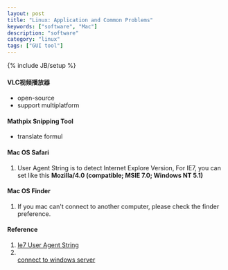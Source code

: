 ```yaml
---
layout: post
title: "Linux: Application and Common Problems"
keywords: ["software", "Mac"]
description: "software"
category: "linux"
tags: ["GUI tool"]
---
```

{% include JB/setup %}


#### VLC视频播放器

+ open-source 
+ support multiplatform 

#### Mathpix Snipping Tool

+ translate formul


#### Mac OS Safari
1. User Agent String is to detect Internet Explore Version, For IE7, you can set like this **Mozilla/4.0 (compatible; MSIE 7.0; Windows NT 5.1)**

#### Mac OS Finder
1. If you mac can't connect to another computer, please check the finder
   preference.



#### Reference
1. [Ie7 User Agent String](https://blogs.msdn.microsoft.com/ie/2006/09/20/the-ie7-user-agent-string/)
2. [   
connect to windows server](https://support.apple.com/guide/mac-help/if-your-mac-cant-connect-to-another-computer-mchlp1656/mac)
